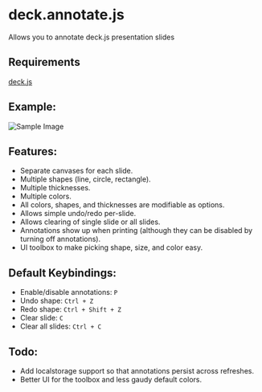 deck.annotate.js
================

Allows you to annotate deck.js presentation slides

## Requirements

[deck.js](https://github.com/imakewebthings/deck.js)

## Example:

![Sample Image](https://raw.github.com/nemec/deck.annotate.js/master/example.png)

## Features:

* Separate canvases for each slide.
* Multiple shapes (line, circle, rectangle).
* Multiple thicknesses.
* Multiple colors.
* All colors, shapes, and thicknesses are modifiable as options.
* Allows simple undo/redo per-slide.
* Allows clearing of single slide or all slides.
* Annotations show up when printing (although they
  can be disabled by turning off annotations).
* UI toolbox to make picking shape, size, and color easy.

## Default Keybindings:

* Enable/disable annotations: `P`
* Undo shape: `Ctrl + Z`
* Redo shape: `Ctrl + Shift + Z`
* Clear slide: `C`
* Clear all slides: `Ctrl + C`

## Todo:

* Add localstorage support so that annotations persist across refreshes.
* Better UI for the toolbox and less gaudy default colors.
